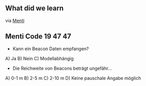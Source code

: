 ## What did we learn

via [Menti](https://www.menti.com/)



## Menti Code 19 47 47


* Kann ein Beacon Daten empfangen?

A) Ja
B) Nein
C) Modellabhängig

* Die Reichweite von Beacons beträgt ungefähr...

A) 0-1 m
B) 2-5 m
C) 2-10 m
D) Keine pauschale Angabe möglich
